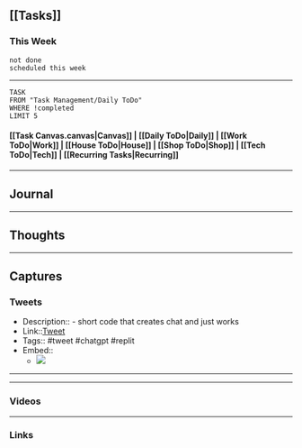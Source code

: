 ## [[Tasks]]

### This Week

```tasks
not done
scheduled this week
```

---
```dataview
TASK
FROM "Task Management/Daily ToDo"
WHERE !completed
LIMIT 5
```


#### [[Task Canvas.canvas|Canvas]] | [[Daily ToDo|Daily]] | [[Work ToDo|Work]] |  [[House ToDo|House]] |  [[Shop ToDo|Shop]] | [[Tech ToDo|Tech]] | [[Recurring Tasks|Recurring]] 
---
## Journal

---
## Thoughts

---
## Captures

### Tweets
- Description:: - short code that creates chat and just works 
- Link::[Tweet](https://twitter.com/AAAzzam/status/1679144658209832961?t=dyUDib82hmSdQ5APq5RPCw&s=19)
- Tags:: #tweet #chatgpt #replit
- Embed:: 
	- ![](https://twitter.com/AAAzzam/status/1679144658209832961?t=dyUDib82hmSdQ5APq5RPCw&s=19)

 --- 

---
### Videos

---
### Links



